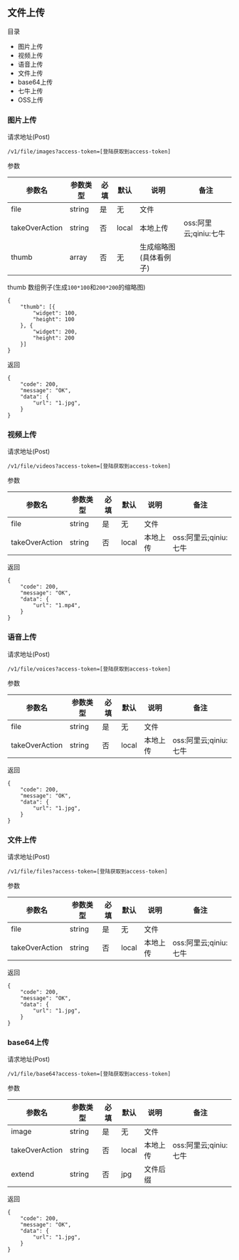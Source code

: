 ## 文件上传

目录

- 图片上传
- 视频上传
- 语音上传
- 文件上传
- base64上传
- 七牛上传
- OSS上传

### 图片上传

请求地址(Post)

```
/v1/file/images?access-token=[登陆获取到access-token]
```

参数

参数名 | 参数类型| 必填 | 默认 | 说明 | 备注
---|---|---|---|---|---
file | string| 是 | 无 | 文件 | 
takeOverAction | string| 否 | local | 本地上传 | oss:阿里云;qiniu:七牛
thumb | array| 否 | 无 | 生成缩略图(具体看例子) | 

thumb 数组例子(生成`100*100`和`200*200`的缩略图)

```
{
	"thumb": [{
		"widget": 100,
		"height": 100
	}, {
		"widget": 200,
		"height": 200
	}]
}
```

返回

```
{
    "code": 200,
    "message": "OK",
    "data": {
        "url": "1.jpg",
    }
}
```

### 视频上传

请求地址(Post)

```
/v1/file/videos?access-token=[登陆获取到access-token]
```

参数

参数名 | 参数类型| 必填 | 默认 | 说明 | 备注
---|---|---|---|---|---
file | string| 是 | 无 | 文件 | 
takeOverAction | string| 否 | local | 本地上传 | oss:阿里云;qiniu:七牛

返回

```
{
    "code": 200,
    "message": "OK",
    "data": {
        "url": "1.mp4",
    }
}
```

### 语音上传

请求地址(Post)

```
/v1/file/voices?access-token=[登陆获取到access-token]
```

参数

参数名 | 参数类型| 必填 | 默认 | 说明 | 备注
---|---|---|---|---|---
file | string| 是 | 无 | 文件 | 
takeOverAction | string| 否 | local | 本地上传 | oss:阿里云;qiniu:七牛

返回

```
{
    "code": 200,
    "message": "OK",
    "data": {
        "url": "1.jpg",
    }
}
```

### 文件上传

请求地址(Post)

```
/v1/file/files?access-token=[登陆获取到access-token]
```

参数

参数名 | 参数类型| 必填 | 默认 | 说明 | 备注
---|---|---|---|---|---
file | string| 是 | 无 | 文件 | 
takeOverAction | string| 否 | local | 本地上传 | oss:阿里云;qiniu:七牛

返回

```
{
    "code": 200,
    "message": "OK",
    "data": {
        "url": "1.jpg",
    }
}
```

### base64上传

请求地址(Post)

```
/v1/file/base64?access-token=[登陆获取到access-token]
```

参数

参数名 | 参数类型| 必填 | 默认 | 说明 | 备注
---|---|---|---|---|---
image | string| 是 | 无 | 文件 | 
takeOverAction | string| 否 | local | 本地上传 | oss:阿里云;qiniu:七牛
extend | string| 否 | jpg | 文件后缀 | 

返回

```
{
    "code": 200,
    "message": "OK",
    "data": {
        "url": "1.jpg",
    }
}
```